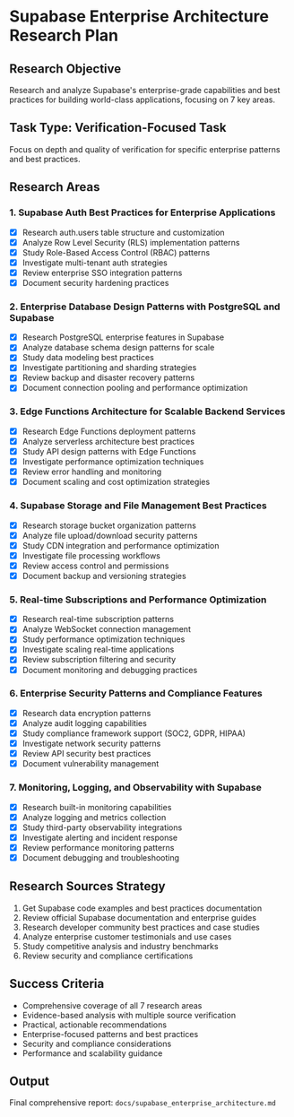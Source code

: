# Supabase Enterprise Architecture Research Plan

## Research Objective
Research and analyze Supabase's enterprise-grade capabilities and best practices for building world-class applications, focusing on 7 key areas.

## Task Type: Verification-Focused Task
Focus on depth and quality of verification for specific enterprise patterns and best practices.

## Research Areas

### 1. Supabase Auth Best Practices for Enterprise Applications
- [x] Research auth.users table structure and customization
- [x] Analyze Row Level Security (RLS) implementation patterns
- [x] Study Role-Based Access Control (RBAC) patterns
- [x] Investigate multi-tenant auth strategies
- [x] Review enterprise SSO integration patterns
- [x] Document security hardening practices

### 2. Enterprise Database Design Patterns with PostgreSQL and Supabase
- [x] Research PostgreSQL enterprise features in Supabase
- [x] Analyze database schema design patterns for scale
- [x] Study data modeling best practices
- [x] Investigate partitioning and sharding strategies
- [x] Review backup and disaster recovery patterns
- [x] Document connection pooling and performance optimization

### 3. Edge Functions Architecture for Scalable Backend Services
- [x] Research Edge Functions deployment patterns
- [x] Analyze serverless architecture best practices
- [x] Study API design patterns with Edge Functions
- [x] Investigate performance optimization techniques
- [x] Review error handling and monitoring
- [x] Document scaling and cost optimization strategies

### 4. Supabase Storage and File Management Best Practices
- [x] Research storage bucket organization patterns
- [x] Analyze file upload/download security patterns
- [x] Study CDN integration and performance optimization
- [x] Investigate file processing workflows
- [x] Review access control and permissions
- [x] Document backup and versioning strategies

### 5. Real-time Subscriptions and Performance Optimization
- [x] Research real-time subscription patterns
- [x] Analyze WebSocket connection management
- [x] Study performance optimization techniques
- [x] Investigate scaling real-time applications
- [x] Review subscription filtering and security
- [x] Document monitoring and debugging practices

### 6. Enterprise Security Patterns and Compliance Features
- [x] Research data encryption patterns
- [x] Analyze audit logging capabilities
- [x] Study compliance framework support (SOC2, GDPR, HIPAA)
- [x] Investigate network security patterns
- [x] Review API security best practices
- [x] Document vulnerability management

### 7. Monitoring, Logging, and Observability with Supabase
- [x] Research built-in monitoring capabilities
- [x] Analyze logging and metrics collection
- [x] Study third-party observability integrations
- [x] Investigate alerting and incident response
- [x] Review performance monitoring patterns
- [x] Document debugging and troubleshooting

## Research Sources Strategy
1. Get Supabase code examples and best practices documentation
2. Review official Supabase documentation and enterprise guides
3. Research developer community best practices and case studies
4. Analyze enterprise customer testimonials and use cases
5. Study competitive analysis and industry benchmarks
6. Review security and compliance certifications

## Success Criteria
- Comprehensive coverage of all 7 research areas
- Evidence-based analysis with multiple source verification
- Practical, actionable recommendations
- Enterprise-focused patterns and best practices
- Security and compliance considerations
- Performance and scalability guidance

## Output
Final comprehensive report: `docs/supabase_enterprise_architecture.md`